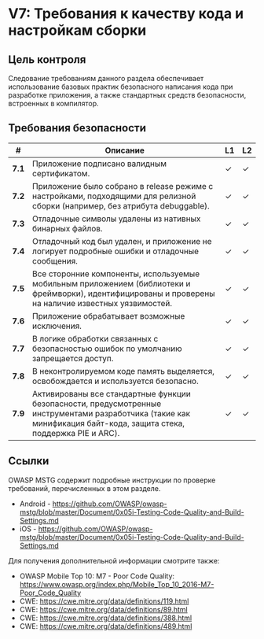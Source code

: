 # V7: Требования к качеству кода и настройкам сборки

## Цель контроля

Следование требованиям данного раздела обеспечивает использование базовых практик безопасного написания кода при разработке приложения, а также стандартных средств безопасности, встроенных в компилятор.

## Требования безопасности

| # | Описание | L1 | L2 |
| --- | --- | --- | --- |
| **7.1** | Приложение подписано валидным сертификатом. | ✓ | ✓ |
| **7.2** | Приложение было собрано в release режиме с настройками, подходящими для релизной сборки (например, без атрибута debuggable). | ✓ | ✓ |
| **7.3** | Отладочные символы удалены из нативных бинарных файлов. | ✓ | ✓ |
| **7.4** | Отладочный код был удален, и приложение не логирует подробные ошибки и отладочные сообщения. | ✓ | ✓ |
| **7.5** | Все сторонние компоненты, используемые мобильным приложением (библиотеки и фреймворки), идентифицированы и проверены на наличие известных уязвимостей. | ✓ | ✓ |
| **7.6** | Приложение обрабатывает возможные исключения.| ✓ | ✓ |
| **7.7** | В логике обработки связанных с безопасностью ошибок по умолчанию запрещается доступ. | ✓ | ✓ |
| **7.8** | В неконтролируемом коде память выделяется, освобождается и используется безопасно.  | ✓ | ✓ |
| **7.9** | Активированы все стандартные функции безопасности, предусмотренные инструментами разработчика (такие как минификация байт-кода, защита стека, поддержка PIE и ARC). | ✓ | ✓ |

## Ссылки

OWASP MSTG содержит подробные инструкции по проверке требований, перечисленных в этом разделе.

- Android - https://github.com/OWASP/owasp-mstg/blob/master/Document/0x05i-Testing-Code-Quality-and-Build-Settings.md
- iOS - https://github.com/OWASP/owasp-mstg/blob/master/Document/0x05i-Testing-Code-Quality-and-Build-Settings.md

Для получения дополнительной информации смотрите также:

- OWASP Mobile Top 10: M7 - Poor Code Quality: https://www.owasp.org/index.php/Mobile_Top_10_2016-M7-Poor_Code_Quality
- CWE: https://cwe.mitre.org/data/definitions/119.html
- CWE: https://cwe.mitre.org/data/definitions/89.html
- CWE: https://cwe.mitre.org/data/definitions/388.html
- CWE: https://cwe.mitre.org/data/definitions/489.html
